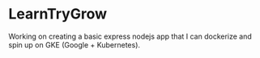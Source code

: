 # LearnTryGrow
Working on creating a basic express nodejs app that I can dockerize and spin up on GKE (Google + Kubernetes).